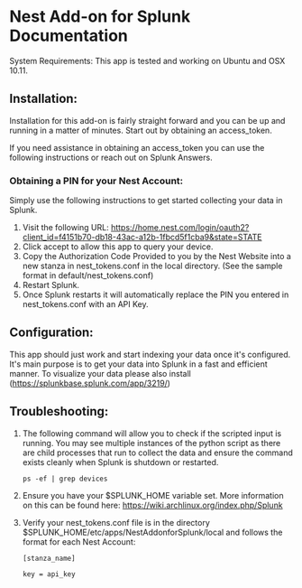 Nest Add-on for Splunk Documentation
====================
System Requirements: This app is tested and working on Ubuntu and OSX 10.11. 

Installation:
---------------------
Installation for this add-on is fairly straight forward and you can be up and running in a matter of minutes. Start out by obtaining an access_token. 

If you need assistance in obtaining an access_token you can use the following instructions or reach out on Splunk Answers. 

### Obtaining a PIN for your Nest Account:

Simply use the following instructions to get started collecting your data in Splunk. 

1. Visit the following URL: https://home.nest.com/login/oauth2?client_id=f4151b70-db18-43ac-a12b-1fbcd5f1cba9&state=STATE
2. Click accept to allow this app to query your device. 
3. Copy the Authorization Code Provided to you by the Nest Website into a new stanza in nest_tokens.conf in the local directory. (See the sample format in default/nest_tokens.conf)
4. Restart Splunk. 
5. Once Splunk restarts it will automatically replace the PIN you entered in nest_tokens.conf with an API Key. 


Configuration:
---------------------

This app should just work and start indexing your data once it's configured. It's main purpose is to get your data into Splunk in a fast and efficient manner. To visualize your data please also install (https://splunkbase.splunk.com/app/3219/)


Troubleshooting:
---------------------

1. The following command will allow you to check if the scripted input is running. You may see multiple instances of the python script as there are child processes that run to collect the data and ensure the command exists cleanly when Splunk is shutdown or restarted.
    
    
    ```
    ps -ef | grep devices
    ```


2. Ensure you have your $SPLUNK_HOME variable set. More information on this can be found here: https://wiki.archlinux.org/index.php/Splunk

3. Verify your nest_tokens.conf file is in the directory $SPLUNK_HOME/etc/apps/NestAddonforSplunk/local and follows the format for each Nest Account:

    
    ```
    [stanza_name]
    ```
    ```
    key = api_key
    ```


